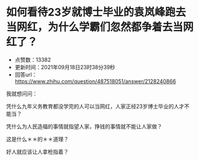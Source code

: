 # 如何看待23岁就博士毕业的袁岚峰跑去当网红，为什么学霸们忽然都争着去当网红了？
- 点赞数：13382
- 更新时间：2021年09月18日23时38分39秒
- 回答url：https://www.zhihu.com/question/487518051/answer/2128240866
<body>
 <p data-pid="nRJYsfZJ">我就想问问：</p>
 <p data-pid="HGGJ68Bg">凭什么九年义务教育都没学完的人可以当网红，人家正经23岁博士毕业的人才不能当？</p>
 <p data-pid="0fbgZAyq">凭什么为人民造福的事情就指望人家，挣钱的事情就不能让人家做？</p>
 <p data-pid="n2DfdmL8">这是什么＊＊的＊＊道理？</p>
 <p data-pid="TZElFWPz">好人就应该让人拿枪指着？</p>
</body>
